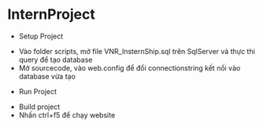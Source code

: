 # InternProject
* Setup Project
- Vào folder scripts, mở file VNR_InsternShip.sql trên SqlServer và thực thi query để tạo database
- Mở sourcecode, vào web.config để đổi connectionstring kết nối vào database vừa tạo

* Run Project
- Build project
- Nhấn ctrl+f5 để chạy website